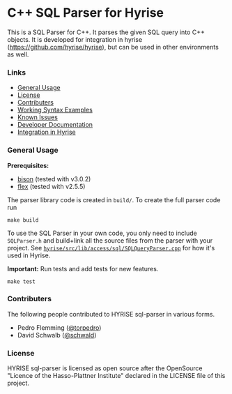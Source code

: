 C++ SQL Parser for Hyrise
=========================

This is a SQL Parser for C++. It parses the given SQL query into C++ objects.
It is developed for integration in hyrise (https://github.com/hyrise/hyrise), but can be used in other environments as well.

### Links

* [General Usage](#general-usage)
* [License](#license)
* [Contributers](#contributers)
* [Working Syntax Examples](docs/syntax.md)
* [Known Issues](docs/issues.md)
* [Developer Documentation](docs/documentation.md)
* [Integration in Hyrise](docs/integration.md)

### General Usage

**Prerequisites:**
* [bison](https://www.gnu.org/software/bison/) (tested with v3.0.2)
* [flex](http://flex.sourceforge.net/) (tested with v2.5.5)

The parser library code is created in `build/`. To create the full parser code run 
```
make build
````
   

To use the SQL Parser in your own code, you only need to include `SQLParser.h` and build+link all the source files from the parser with your project. See [`hyrise/src/lib/access/sql/SQLQueryParser.cpp`](https://github.com/hyrise/hyrise/blob/master/src/lib/access/sql/SQLQueryParser.cpp) for how it's used in Hyrise.

**Important:** Run tests and add tests for new features.
```
make test
```


### Contributers

The following people contributed to HYRISE sql-parser in various forms.

* Pedro Flemming ([@torpedro](https://github.com/torpedro))
* David Schwalb ([@schwald](https://github.com/schwald))

### License

HYRISE sql-parser is licensed as open source after the OpenSource "Licence of the Hasso-Plattner Institute" declared in the LICENSE file of this project.
